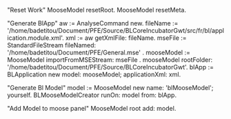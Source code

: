 "Reset Work"
MooseModel resetRoot.
MooseModel resetMeta.

"Generate BlApp"
aw := AnalyseCommand new.
fileName := '/home/badetitou/Document/PFE/Source/BLCoreIncubatorGwt/src/fr/bl/application.module.xml'.
xml := aw getXmlFile: fileName.
mseFile := StandardFileStream fileNamed:  '/home/badetitou/Document/PFE/General.mse' .
mooseModel := MooseModel importFromMSEStream: mseFile .
mooseModel rootFolder: '/home/badetitou/Document/PFE/Source/BLCoreIncubatorGwt'.
blApp := BLApplication new model: mooseModel; applicationXml: xml.

"Generate Bl Model"
model := MooseModel new name: 'blMooseModel'; yourself.
BLMooseModelCreator runOn: model from: blApp.

"Add Model to moose panel"
MooseModel root add: model.
